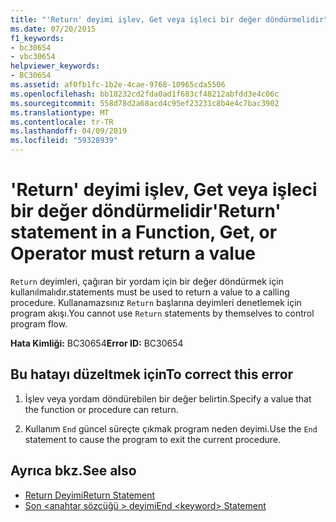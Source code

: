 ```yaml
---
title: "'Return' deyimi işlev, Get veya işleci bir değer döndürmelidir"
ms.date: 07/20/2015
f1_keywords:
- bc30654
- vbc30654
helpviewer_keywords:
- BC30654
ms.assetid: af0fb1fc-1b2e-4cae-9768-10965cda5506
ms.openlocfilehash: bb18232cd2fda0ad1f683cf48212abfdd3e4c06c
ms.sourcegitcommit: 558d78d2a68acd4c95ef23231c8b4e4c7bac3902
ms.translationtype: MT
ms.contentlocale: tr-TR
ms.lasthandoff: 04/09/2019
ms.locfileid: "59328939"
---
```

# <a name="return-statement-in-a-function-get-or-operator-must-return-a-value"></a><span data-ttu-id="d85c3-102">'Return' deyimi işlev, Get veya işleci bir değer döndürmelidir</span><span class="sxs-lookup"><span data-stu-id="d85c3-102">'Return' statement in a Function, Get, or Operator must return a value</span></span>
`Return` <span data-ttu-id="d85c3-103">deyimleri, çağıran bir yordam için bir değer döndürmek için kullanılmalıdır.</span><span class="sxs-lookup"><span data-stu-id="d85c3-103">statements must be used to return a value to a calling procedure.</span></span> <span data-ttu-id="d85c3-104">Kullanamazsınız `Return` başlarına deyimleri denetlemek için program akışı.</span><span class="sxs-lookup"><span data-stu-id="d85c3-104">You cannot use `Return` statements by themselves to control program flow.</span></span>  
  
 <span data-ttu-id="d85c3-105">**Hata Kimliği:** BC30654</span><span class="sxs-lookup"><span data-stu-id="d85c3-105">**Error ID:** BC30654</span></span>  
  
## <a name="to-correct-this-error"></a><span data-ttu-id="d85c3-106">Bu hatayı düzeltmek için</span><span class="sxs-lookup"><span data-stu-id="d85c3-106">To correct this error</span></span>  
  
1. <span data-ttu-id="d85c3-107">İşlev veya yordam döndürebilen bir değer belirtin.</span><span class="sxs-lookup"><span data-stu-id="d85c3-107">Specify a value that the function or procedure can return.</span></span>  
  
2. <span data-ttu-id="d85c3-108">Kullanım `End` güncel süreçte çıkmak program neden deyimi.</span><span class="sxs-lookup"><span data-stu-id="d85c3-108">Use the `End` statement to cause the program to exit the current procedure.</span></span>  
  
## <a name="see-also"></a><span data-ttu-id="d85c3-109">Ayrıca bkz.</span><span class="sxs-lookup"><span data-stu-id="d85c3-109">See also</span></span>

- [<span data-ttu-id="d85c3-110">Return Deyimi</span><span class="sxs-lookup"><span data-stu-id="d85c3-110">Return Statement</span></span>](../../visual-basic/language-reference/statements/return-statement.md)
- [<span data-ttu-id="d85c3-111">Son \<anahtar sözcüğü > deyimi</span><span class="sxs-lookup"><span data-stu-id="d85c3-111">End \<keyword> Statement</span></span>](../../visual-basic/language-reference/statements/end-keyword-statement.md)
